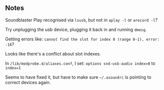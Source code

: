 ## Notes

Soundblaster Play recognised via `lsusb`, but not in `aplay -l` or `arecord -l`?

Try unplugging the usb device, plugging it back in and running `dmesg`.

Getting errors like: `cannot find the slot for index 0 (range 0-1), error: -16`?

Looks like there's a conflict about slot indexes.

In `/lib/modprobe.d/aliases.conf`, I set:
`options snd-usb-audio index=0` to `index=1`

Seems to have fixed it, but have to make sure `~/.asoundrc` is pointing to correct devices again.
